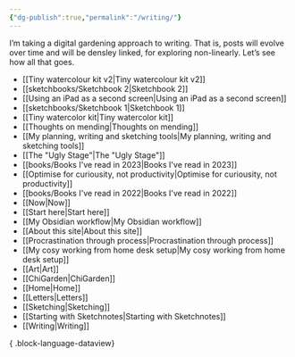 ```yaml
---
{"dg-publish":true,"permalink":"/writing/"}
---
```


I’m taking a digital gardening approach to writing. That is, posts will evolve over time and will be densley linked, for exploring non-linearly. Let’s see how all that goes.
- [[Tiny watercolour kit v2\|Tiny watercolour kit v2]]
- [[sketchbooks/Sketchbook 2\|Sketchbook 2]]
- [[Using an iPad as a second screen\|Using an iPad as a second screen]]
- [[sketchbooks/Sketchbook 1\|Sketchbook 1]]
- [[Tiny watercolor kit\|Tiny watercolor kit]]
- [[Thoughts on mending\|Thoughts on mending]]
- [[My planning, writing and sketching tools\|My planning, writing and sketching tools]]
- [[The "Ugly Stage"\|The "Ugly Stage"]]
- [[books/Books I've read in 2023\|Books I've read in 2023]]
- [[Optimise for curiousity, not productivity\|Optimise for curiousity, not productivity]]
- [[books/Books I've read in 2022\|Books I've read in 2022]]
- [[Now\|Now]]
- [[Start here\|Start here]]
- [[My Obsidian workflow\|My Obsidian workflow]]
- [[About this site\|About this site]]
- [[Procrastination through process\|Procrastination through process]]
- [[My cosy working from home desk setup\|My cosy working from home desk setup]]
- [[Art\|Art]]
- [[ChiGarden\|ChiGarden]]
- [[Home\|Home]]
- [[Letters\|Letters]]
- [[Sketching\|Sketching]]
- [[Starting with Sketchnotes\|Starting with Sketchnotes]]
- [[Writing\|Writing]]

{ .block-language-dataview}
